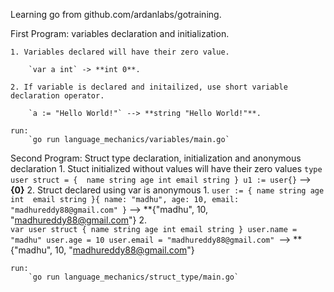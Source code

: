 Learning go from github.com/ardanlabs/gotraining.

First Program: variables declaration and initialization.


    1. Variables declared will have their zero value.

        `var a int` -> **int 0**.

    2. If variable is declared and initailized, use short variable declaration operator.

        `a := "Hello World!"` --> **string "Hello World!"**.

    run:
        `go run language_mechanics/variables/main.go`

Second Program: Struct type declaration, initialization and anonymous declaration
    1. Stuct initialized without values will have their zero values
        `type user struct = { 
            name string
            age int
            email string
        }
        u1 := user{}` --> **{0}**
    2. Struct declared using var is anonymous
       1. 
            `user := {
                name string
                age int 
                email string
            }{
                name: "madhu",
                age: 10,
                email: "madhureddy88@gmail.com"
            }` --> **{"madhu", 10, "madhureddy88@gmail.com"}
        2.  
            `var user struct {
                name string
                age int
                email string
            }
            user.name = "madhu"
            user.age = 10
            user.email = "madhureddy88@gmail.com"
            `--> **{"madhu", 10, "madhureddy88@gmail.com"}


    run:
        `go run language_mechanics/struct_type/main.go`